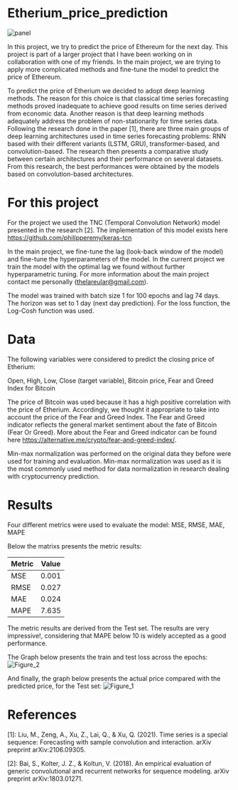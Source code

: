 # Etherium_price_prediction

![panel](https://user-images.githubusercontent.com/46052843/182433980-77ea8378-2881-4303-91c0-977d8d52a439.jpg)

In this project, we try to predict the price of Ethereum for the next day. This project is part of a larger project that I have been working on in collaboration with one of my friends. In the main project, we are trying to apply more complicated methods and fine-tune the model to predict the price of Ethereum.
 
To predict the price of Etherium we decided to adopt deep learning methods. The reason for this choice is that classical time series forecasting methods proved inadequate to achieve good results on time series derived from economic data. Another reason is that deep learning methods adequately address the problem of non-stationarity for time series data. Following the research done in the paper [1], there are three main groups of deep learning architectures used in time series forecasting problems: RNN based with their different variants (LSTM, GRU), transformer-based, and convolution-based. The research then presents a comparative study between certain architectures and their performance on several datasets. From this research, the best performances were obtained by the models based on convolution-based architectures.

# For this project
For the project we used the TNC (Temporal Convolution Network) model presented in the research [2]. The implementation of this model exists here https://github.com/philipperemy/keras-tcn

In the main project, we fine-tune the lag (look-back window of the model) and fine-tune the hyperparameters of the model. In the current project we train the model with the optimal lag we found without further hyperparametric tuning. For more information about the main project contact me personally (thelareular@gmail.com). 

The model was trained with batch size 1 for 100 epochs and lag 74 days. The horizon was set to 1 day (next day prediction). For the loss function, the Log-Cosh function was used.

# Data

The following variables were considered to predict the closing price of Etherium:

Open, High, Low, Close (target variable), Bitcoin price, Fear and Greed Index for Bitcoin

The price of Bitcoin was used because it has a high positive correlation with the price of Etherium. Accordingly, we thought it appropriate to take into account the price of the Fear and Greed Index. The Fear and Greed indicator reflects the general market sentiment about the fate of Bitcoin (Fear Or Greed). More about the Fear and Greed indicator can be found here https://alternative.me/crypto/fear-and-greed-index/.

Min-max normalization was performed on the original data they before were used for training and evaluation. Min-max normalization was used as it is the most commonly used method for data normalization in research dealing with cryptocurrency prediction.

# Results
Four different metrics were used to evaluate the model: 
MSE, RMSE, MAE, MAPE

Below the matrixs presents the metric results:

| Metric       | Value        | 
| ------------- |:-------------:|
| MSE   | 0.001 |
| RMSE   |  0.027|
| MAE | 0.024 |
|MAPE | 7.635 |

The metric results are derived from the Test set. The results are very impressive!, considering that MAPE below 10 is widely accepted as a good performance.

The Graph below presents the train and test loss across the epochs:
![Figure_2](https://user-images.githubusercontent.com/46052843/182432517-f0572749-a393-4fbd-8619-0ae2978b494e.png)

And finally, the graph below presents the actual price compared with the predicted price, for the Test set:
![Figure_1](https://user-images.githubusercontent.com/46052843/182432965-549fcaef-ab93-41f9-b994-5b072dd18996.png)

# References
[1]: Liu, M., Zeng, A., Xu, Z., Lai, Q., & Xu, Q. (2021). Time series is a special sequence: Forecasting with sample convolution and interaction. arXiv preprint arXiv:2106.09305.

[2]: Bai, S., Kolter, J. Z., & Koltun, V. (2018). An empirical evaluation of generic convolutional and recurrent networks for sequence modeling. arXiv preprint arXiv:1803.01271.


